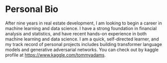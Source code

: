 # Personal Bio

After nine years in real estate development, I am looking to begin a career in machine learning and data science. I have a strong foundation in financial analysis and statistics, and have recent hands-on experience in both machine learning and data science. I am a quick, self-directed learner, and my track record of personal projects includes building transformer language models and generative adversarial networks. You can check out by kaggle profile at https://www.kaggle.com/tommyadams. 

